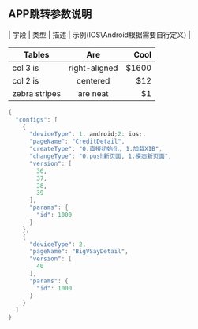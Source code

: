 APP跳转参数说明
----------
| 字段        | 类型    |  描述 |  示例(IOS\Android根据需要自行定义)  |

| Tables        | Are           | Cool  |
| ------------- |:-------------:| -----:|
| col 3 is      | right-aligned | $1600 |
| col 2 is      | centered      |   $12 |
| zebra stripes | are neat      |    $1 |

```java
{
  "configs": [
    {
      "deviceType": 1: android;2: ios;,
      "pageName": "CreditDetail",
      "createType": "0.直接初始化, 1.加载XIB",
      "changeType": "0.push新页面, 1.模态新页面",
      "version": [
        36,
        37,
        38,
        39
      ],
      "params": {
        "id": 1000
      }
    },
    {
      "deviceType": 2,
      "pageName": "BigVSayDetail",
      "version": [
        40
      ],
      "params": {
        "id": 1000
      }
    }
  ]
}
```